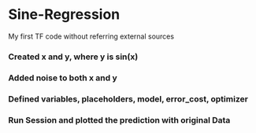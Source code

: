 # Sine-Regression
My first TF code without referring external sources

### Created x and y, where y is sin(x)
### Added noise to both x and y

### Defined variables, placeholders, model, error_cost, optimizer
### Run Session and plotted the prediction with original Data
